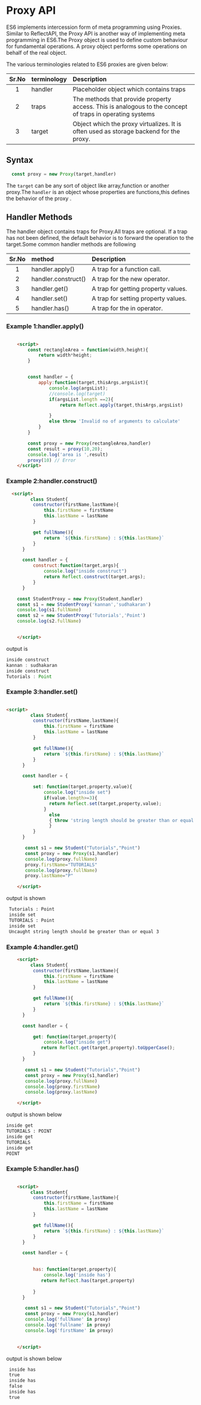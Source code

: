 # Proxy API
ES6 implements intercession form of meta programming using Proxies. Similar to ReflectAPI, the Proxy API is another way of implementing meta programming in ES6.The Proxy object is used to define custom behaviour for fundamental operations. A proxy object performs some operations on behalf of the real object.

The various terminologies related to ES6 proxies are given below: 

<!-- https://developer.mozilla.org/en-US/docs/Web/JavaScript/Reference/Global_Objects/Proxy -->

|Sr.No |  terminology    | Description|
|:----:|:----------|:-------|
|1|handler |Placeholder object which contains traps
|2|traps| The methods that provide property access. This is analogous to the concept of traps in operating systems
|3|target |Object which the proxy virtualizes. It is often used as storage backend for the proxy.

## Syntax

```js
  const proxy = new Proxy(target,handler)
```

The `target` can be any sort of object like array,function or another proxy.The `handler` is an object whose properties are functions,this defines the behavior of the proxy .

## Handler Methods

The handler object  contains traps for Proxy.All traps are optional. If a trap has not been defined, the default behavior is to forward the operation to the target.Some common handler methods are following

|Sr.No |  method    | Description|
|:----:|:----------|:-------|
|1|handler.apply() |A trap for a function call.
|2|handler.construct()| A trap for the new operator.
|3|handler.get() |A trap for getting property values.
|4|handler.set() |A trap for setting property values.
|5|handler.has() |A trap for the in operator.


### Example 1:handler.apply()


```html

    <script>
        const rectangleArea = function(width,height){
            return width*height;
        }


        const handler = {
            apply:function(target,thisArgs,argsList){
                console.log(argsList);
                //console.log(target)
                if(argsList.length ==2){
                    return Reflect.apply(target,thisArgs,argsList)

                }
                else throw 'Invalid no of arguments to calculate'
            }
        }

        const proxy = new Proxy(rectangleArea,handler)
        const result = proxy(10,20);
        console.log('area is ',result)
        proxy(10) // Error
    </script>

```


### Example 2:handler.construct()


```html
  <script>
         class Student{
          constructor(firstName,lastName){
              this.firstName = firstName
              this.lastName = lastName
          }

          get fullName(){
              return `${this.firstName} : ${this.lastName}`
          }
      }

      const handler = {
          construct:function(target,args){
              console.log("inside construct")
              return Reflect.construct(target,args);
          }
      }

    const StudentProxy = new Proxy(Student,handler)
    const s1 = new StudentProxy('kannan','sudhakaran')
    console.log(s1.fullName)
    const s2 = new StudentProxy('Tutorials','Point')
    console.log(s2.fullName)


    </script>


```

output is

```js
inside construct
kannan : sudhakaran
inside construct
Tutorials : Point
```

### Example 3:handler.set()

```html

<script>
         class Student{
          constructor(firstName,lastName){
              this.firstName = firstName
              this.lastName = lastName
          }

          get fullName(){
              return `${this.firstName} : ${this.lastName}`
          }
      }

      const handler = {

          set: function(target,property,value){
              console.log("inside set")
              if(value.length>=3){
                return Reflect.set(target,property,value);
              }
                else
                { throw 'string length should be greater than or equal 3'
                }
          }
      }

       const s1 = new Student("Tutorials","Point")
       const proxy = new Proxy(s1,handler)
       console.log(proxy.fullName)
       proxy.firstName="TUTORIALS"
       console.log(proxy.fullName)
       proxy.lastName="P"

    </script>

```

output is shown

```html
 Tutorials : Point
 inside set
 TUTORIALS : Point
 inside set
 Uncaught string length should be greater than or equal 3

```

### Example 4:handler.get()

```html
    <script>
         class Student{
          constructor(firstName,lastName){
              this.firstName = firstName
              this.lastName = lastName
          }

          get fullName(){
              return `${this.firstName} : ${this.lastName}`
          }
      }

      const handler = {

          get: function(target,property){
              console.log("inside get")
             return Reflect.get(target,property).toUpperCase();
          }
      }

       const s1 = new Student("Tutorials","Point")
       const proxy = new Proxy(s1,handler)
       console.log(proxy.fullName)
       console.log(proxy.firstName)
       console.log(proxy.lastName)

    </script>


```

output is shown below

```html
inside get
TUTORIALS : POINT
inside get
TUTORIALS
inside get
POINT
```

### Example 5:handler.has()


```html

    <script>
         class Student{
          constructor(firstName,lastName){
              this.firstName = firstName
              this.lastName = lastName
          }

          get fullName(){
              return `${this.firstName} : ${this.lastName}`
          }
      }

      const handler = {
       

          has: function(target,property){
              console.log('inside has')
             return Reflect.has(target,property)
               
          }
      }

       const s1 = new Student("Tutorials","Point")
       const proxy = new Proxy(s1,handler)
       console.log('fullName' in proxy)
       console.log('fullname' in proxy)
       console.log('firstName' in proxy)
      

    </script>


```

output is shown below

```html
 inside has
 true
 inside has
 false
 inside has
 true

```
